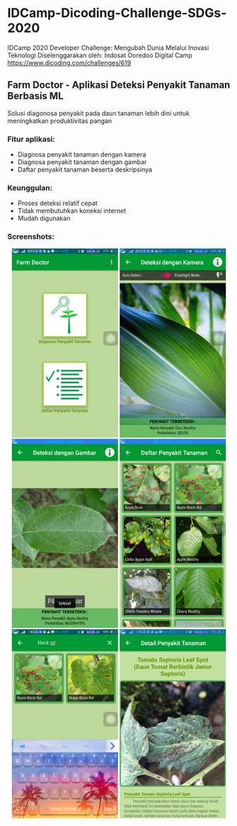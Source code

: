 # IDCamp-Dicoding-Challenge-SDGs-2020
IDCamp 2020 Developer Challenge: Mengubah Dunia Melalui Inovasi Teknologi Diselenggarakan oleh: Indosat Ooredoo Digital Camp
https://www.dicoding.com/challenges/619
<br>
## Farm Doctor - Aplikasi Deteksi Penyakit Tanaman Berbasis ML
Solusi diagonosa penyakit pada daun tanaman lebih dini untuk meningkatkan produktivitas pangan
### Fitur aplikasi:
- Diagnosa penyakit tanaman dengan kamera
- Diagnosa penyakit tanaman dengan gambar
- Daftar penyakit tanaman beserta deskripsinya
### Keunggulan:
- Proses deteksi relatif cepat
- Tidak membutuhkan koneksi internet
- Mudah digunakan
### Screenshots:
<p align="center">
  <img src="https://github.com/Vidi005/IDCamp-Dicoding-Challenge-SDGs-2020/blob/master/AndroidStudioProjects/Screenshots/Screenshot_2020-08-31-21-35-36-99.png" width="240" height="427"> 
  <img src="https://github.com/Vidi005/IDCamp-Dicoding-Challenge-SDGs-2020/blob/master/AndroidStudioProjects/Screenshots/Screenshot_2020-08-31-21-29-42-46.png" width="240" height="427">
  <img src="https://github.com/Vidi005/IDCamp-Dicoding-Challenge-SDGs-2020/blob/master/AndroidStudioProjects/Screenshots/Screenshot_2020-09-01-09-35-57-10.png" width="240" height="427">
  <img src="https://github.com/Vidi005/IDCamp-Dicoding-Challenge-SDGs-2020/blob/master/AndroidStudioProjects/Screenshots/Screenshot_2020-08-31-21-36-20-86.png" width="240" height="427">
  <img src="https://github.com/Vidi005/IDCamp-Dicoding-Challenge-SDGs-2020/blob/master/AndroidStudioProjects/Screenshots/Screenshot_2020-08-31-21-36-59-07.png" width="240" height="427">
  <img src="https://github.com/Vidi005/IDCamp-Dicoding-Challenge-SDGs-2020/blob/master/AndroidStudioProjects/Screenshots/Screenshot_2020-08-31-21-37-43-69.png" width="240" height="427">
</p>
